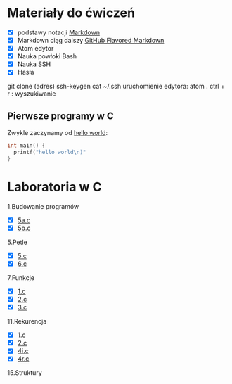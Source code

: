 # Materiały do ćwiczeń

- [x] podstawy notacji [Markdown](https://daringfireball.net/projects/markdown/)
- [X] Markdown ciąg dalszy [GitHub Flavored Markdown](https://help.github.com/articles/github-flavored-markdown/)
- [X] Atom edytor
- [X] Nauka powłoki Bash
- [X] Nauka SSH
- [X] Hasła

git clone (adres)
ssh-keygen
cat ~/.ssh
uruchomienie edytora: atom .
ctrl + r : wyszukiwanie

## Pierwsze programy w C

Zwykle zaczynamy od [hello world](/):

```c
int main() {
  printf("hello world\n)"
}
```


# Laboratoria w C

1.Budowanie programów

* [X] [5a.c](01-budowanie_programow/5a.c)
* [X] [5b.c](01_budowanie_programow/5b.c)

5.Petle

* [x] [5.c](05-petle/5.c)
* [x] [6.c](05-petle/6.c)

7.Funkcje

* [x] [1.c](07-funkcje/1.c)
* [x] [2.c](07-funkcje/2.c)
* [x] [3.c](07-funkcje/3.c)

11.Rekurencja

* [x] [1.c](11-rekurencja/1.c)
* [x] [2.c](11-rekurencja/2.c)
* [x] [4i.c](11-rekurencja/4i.c)
* [x] [4r.c](11-rekurencja/4r.c)

15.Struktury
